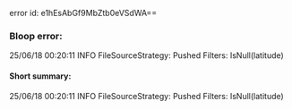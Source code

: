 error id: e1hEsAbGf9MbZtb0eVSdWA==
### Bloop error:

25/06/18 00:20:11 INFO FileSourceStrategy: Pushed Filters: IsNull(latitude)
#### Short summary: 

25/06/18 00:20:11 INFO FileSourceStrategy: Pushed Filters: IsNull(latitude)